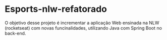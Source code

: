 # Esports-nlw-refatorado
O objetivo desse projeto é incrementar a aplicação Web ensinada na NLW (rocketseat) com novas funcinalidades, utilizando Java com Spring Boot no back-end.
